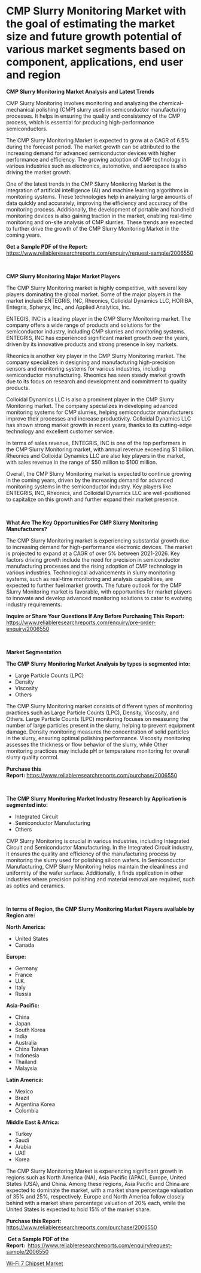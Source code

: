 <p><h1>CMP Slurry Monitoring Market with the goal of estimating the market size and future growth potential of various market segments based on component, applications, end user and region</h1></p><p><strong>CMP Slurry Monitoring Market Analysis and Latest Trends</strong></p>
<p><p>CMP Slurry Monitoring involves monitoring and analyzing the chemical-mechanical polishing (CMP) slurry used in semiconductor manufacturing processes. It helps in ensuring the quality and consistency of the CMP process, which is essential for producing high-performance semiconductors.</p><p>The CMP Slurry Monitoring Market is expected to grow at a CAGR of 6.5% during the forecast period. The market growth can be attributed to the increasing demand for advanced semiconductor devices with higher performance and efficiency. The growing adoption of CMP technology in various industries such as electronics, automotive, and aerospace is also driving the market growth.</p><p>One of the latest trends in the CMP Slurry Monitoring Market is the integration of artificial intelligence (AI) and machine learning algorithms in monitoring systems. These technologies help in analyzing large amounts of data quickly and accurately, improving the efficiency and accuracy of the monitoring process. Additionally, the development of portable and handheld monitoring devices is also gaining traction in the market, enabling real-time monitoring and on-site analysis of CMP slurries. These trends are expected to further drive the growth of the CMP Slurry Monitoring Market in the coming years.</p></p>
<p><strong>Get a Sample PDF of the Report:&nbsp;</strong> <a href="https://www.reliableresearchreports.com/enquiry/request-sample/2006550">https://www.reliableresearchreports.com/enquiry/request-sample/2006550</a></p>
<p>&nbsp;</p>
<p><strong>CMP Slurry Monitoring Major Market Players</strong></p>
<p><p>The CMP Slurry Monitoring market is highly competitive, with several key players dominating the global market. Some of the major players in the market include ENTEGRIS, INC, Rheonics, Colloidal Dynamics LLC, HORIBA, Entegris, Spheryx, Inc., and Applied Analytics, Inc.</p><p>ENTEGIS, INC is a leading player in the CMP Slurry Monitoring market. The company offers a wide range of products and solutions for the semiconductor industry, including CMP slurries and monitoring systems. ENTEGRIS, INC has experienced significant market growth over the years, driven by its innovative products and strong presence in key markets.</p><p>Rheonics is another key player in the CMP Slurry Monitoring market. The company specializes in designing and manufacturing high-precision sensors and monitoring systems for various industries, including semiconductor manufacturing. Rheonics has seen steady market growth due to its focus on research and development and commitment to quality products.</p><p>Colloidal Dynamics LLC is also a prominent player in the CMP Slurry Monitoring market. The company specializes in developing advanced monitoring systems for CMP slurries, helping semiconductor manufacturers improve their processes and increase productivity. Colloidal Dynamics LLC has shown strong market growth in recent years, thanks to its cutting-edge technology and excellent customer service.</p><p>In terms of sales revenue, ENTEGRIS, INC is one of the top performers in the CMP Slurry Monitoring market, with annual revenue exceeding $1 billion. Rheonics and Colloidal Dynamics LLC are also key players in the market, with sales revenue in the range of $50 million to $100 million.</p><p>Overall, the CMP Slurry Monitoring market is expected to continue growing in the coming years, driven by the increasing demand for advanced monitoring systems in the semiconductor industry. Key players like ENTEGRIS, INC, Rheonics, and Colloidal Dynamics LLC are well-positioned to capitalize on this growth and further expand their market presence.</p></p>
<p>&nbsp;</p>
<p><strong>What Are The Key Opportunities For CMP Slurry Monitoring Manufacturers?</strong></p>
<p><p>The CMP Slurry Monitoring market is experiencing substantial growth due to increasing demand for high-performance electronic devices. The market is projected to expand at a CAGR of over 5% between 2021-2026. Key factors driving growth include the need for precision in semiconductor manufacturing processes and the rising adoption of CMP technology in various industries. Technological advancements in slurry monitoring systems, such as real-time monitoring and analysis capabilities, are expected to further fuel market growth. The future outlook for the CMP Slurry Monitoring market is favorable, with opportunities for market players to innovate and develop advanced monitoring solutions to cater to evolving industry requirements.</p></p>
<p><strong>Inquire or Share Your Questions If Any Before Purchasing This Report:</strong> <a href="https://www.reliableresearchreports.com/enquiry/pre-order-enquiry/2006550">https://www.reliableresearchreports.com/enquiry/pre-order-enquiry/2006550</a></p>
<p>&nbsp;</p>
<p><strong>Market Segmentation</strong></p>
<p><strong>The CMP Slurry Monitoring Market Analysis by types is segmented into:</strong></p>
<p><ul><li>Large Particle Counts (LPC)</li><li>Density</li><li>Viscosity</li><li>Others</li></ul></p>
<p><p>The CMP Slurry Monitoring market consists of different types of monitoring practices such as Large Particle Counts (LPC), Density, Viscosity, and Others. Large Particle Counts (LPC) monitoring focuses on measuring the number of large particles present in the slurry, helping to prevent equipment damage. Density monitoring measures the concentration of solid particles in the slurry, ensuring optimal polishing performance. Viscosity monitoring assesses the thickness or flow behavior of the slurry, while Other monitoring practices may include pH or temperature monitoring for overall slurry quality control.</p></p>
<p><strong>Purchase this Report:&nbsp;</strong><a href="https://www.reliableresearchreports.com/purchase/2006550">https://www.reliableresearchreports.com/purchase/2006550</a></p>
<p>&nbsp;</p>
<p><strong>The CMP Slurry Monitoring Market Industry Research by Application is segmented into:</strong></p>
<p><ul><li>Integrated Circuit</li><li>Semiconductor Manufacturing</li><li>Others</li></ul></p>
<p><p>CMP Slurry Monitoring is crucial in various industries, including Integrated Circuit and Semiconductor Manufacturing. In the Integrated Circuit industry, it ensures the quality and efficiency of the manufacturing process by monitoring the slurry used for polishing silicon wafers. In Semiconductor Manufacturing, CMP Slurry Monitoring helps maintain the cleanliness and uniformity of the wafer surface. Additionally, it finds application in other industries where precision polishing and material removal are required, such as optics and ceramics.</p></p>
<p>&nbsp;</p>
<p><strong>In terms of Region, the CMP Slurry Monitoring Market Players available by Region are:</strong></p>
<p>
    <p> <strong> North America: </strong>
        <ul>
            <li>United States</li>
            <li>Canada</li>
        </ul>
        </p> 
    <p> <strong> Europe: </strong>
        <ul>
            <li>Germany</li>
            <li>France</li>
            <li>U.K.</li>
            <li>Italy</li>
            <li>Russia</li>
        </ul>
        </p> 
    <p> <strong> Asia-Pacific: </strong>
        <ul>
            <li>China</li>
            <li>Japan</li>
            <li>South Korea</li>
            <li>India</li>
            <li>Australia</li>
            <li>China Taiwan</li>
            <li>Indonesia</li>
            <li>Thailand</li>
            <li>Malaysia</li>
        </ul>
        </p> 
    <p> <strong> Latin America: </strong>
        <ul>
            <li>Mexico</li>
            <li>Brazil</li>
            <li>Argentina Korea</li>
            <li>Colombia</li>
        </ul>
        </p> 
    <p> <strong> Middle East & Africa: </strong>
        <ul>
            <li>Turkey</li>
            <li>Saudi</li>
            <li>Arabia</li>
            <li>UAE</li>
            <li>Korea</li>
        </ul>
    </p>
    </p>
<p><p>The CMP Slurry Monitoring Market is experiencing significant growth in regions such as North America (NA), Asia Pacific (APAC), Europe, United States (USA), and China. Among these regions, Asia Pacific and China are expected to dominate the market, with a market share percentage valuation of 35% and 25%, respectively. Europe and North America follow closely behind with a market share percentage valuation of 20% each, while the United States is expected to hold 15% of the market share.</p></p>
<p><strong>Purchase this Report: </strong><a href="https://www.reliableresearchreports.com/purchase/2006550">https://www.reliableresearchreports.com/purchase/2006550</a></p>
<p>&nbsp;<strong>Get a Sample PDF of the Report:&nbsp;&nbsp;</strong><a href="https://www.reliableresearchreports.com/enquiry/request-sample/2006550">https://www.reliableresearchreports.com/enquiry/request-sample/2006550</a></p>
<p><strong></strong></p>
<p><p><a href="https://github.com/BryceTownsendr/Market-Research-Report-List-4/blob/main/wi-fi-7-chipset-market.md">Wi-Fi 7 Chipset Market</a></p></p>